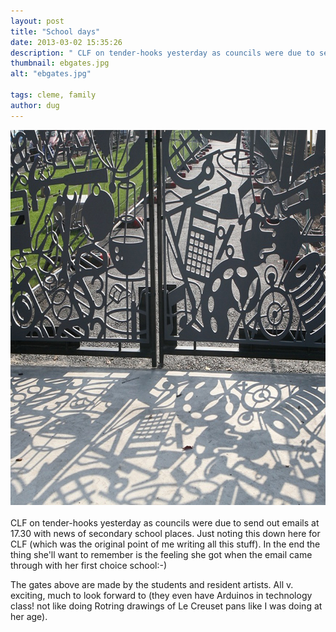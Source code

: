 ```yaml
---
layout: post
title: "School days"
date: 2013-03-02 15:35:26
description: " CLF on tender-hooks yesterday as councils were due to send out emails at 17.30 with news of secondary school places. Just noting this down here for CLF (which was the original point of me writing all this stuff). In&#8230;"
thumbnail: ebgates.jpg
alt: "ebgates.jpg"

tags: cleme, family
author: dug
---
```


<p><img alt="CLF's new school" src="/assets/i/ebgates.jpg" width="800" height="600" class="mt-image-right" style="float: right; margin: 0 0 20px 20px;" /></p>

<p><span class="caps">CLF </span>on tender-hooks yesterday as councils were due to send out emails at 17.30 with news of secondary school places. Just noting this down here for <span class="caps">CLF </span>(which was the original point of me writing all this stuff). In the end the thing she'll want to remember is the feeling she got when the email came through with her first choice school:-)</p>

<p>The gates above are made by the students and resident artists. All v. exciting, much to look forward to (they even have Arduinos in technology class! not like doing Rotring drawings of Le Creuset pans like I was doing at her age).</p>
